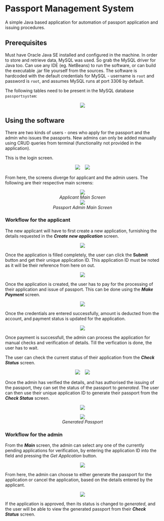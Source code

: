 # Passport Management System
A simple Java based application for automation of passport application and issuing procedures.

## Prerequisites
Must have Oracle Java SE installed and configured in the machine. In order to store and retrieve data, MySQL was used. So grab the MySQL driver for Java too. Can use any IDE (eg. NetBeans) to run the software, or can build the executable .jar file yourself from the sources.
The software is hardcoded with the default credentials for MySQL - username is `root` and password is `root`, and assumes MySQL runs at port 3306 by default.

The following tables need to be present in the MySQL database `passportsystem`:
<p align="center"><img src="http://i65.tinypic.com/2eelnnn.png"/></p>

## Using the software
There are two kinds of users - ones who apply for the passport and the admin who issues the passports. New admins can only be added manually using CRUD queries from terminal (functionality not provided in the application).

This is the login screen.
<p align="center"><img src ="http://i67.tinypic.com/14w80wi.png"/>&nbsp&nbsp&nbsp&nbsp<img src="http://i66.tinypic.com/34pcors.png"/></p>

From here, the screens diverge for applicant and the admin users. The following are their respective main screens:
<p align="center"><img src ="http://i65.tinypic.com/2lc72f6.png"/><br><em>Applicant Main Screen</em><br>
<img src="http://i63.tinypic.com/21kim3a.png"/><br><em>Passport Admin Main Screen</em></p>

### Workflow for the applicant
The new applicant will have to first create a new application, furnishing the details requested in the **_Create new application_** screen.
<p align="center"><img src ="http://i64.tinypic.com/nxnkhg.png"/></p>

Once the application is filled completely, the user can click the **Submit** button and get their unique application ID. This application ID must be noted as it will be their reference from here on out.
<p align="center"><img src ="http://i66.tinypic.com/fbapnt.png"/></p>

Once the application is created, the user has to pay for the processing of their application and issue of passport. This can be done using the **_Make Payment_** screen.
<p align="center"><img src ="http://i63.tinypic.com/1fk0hj.png"/></p>

Once the credentials are entered successfully, amount is deducted from the account, and payment status is updated for the application.
<p align="center"><img src ="http://i64.tinypic.com/2mnkdue.png"/></p>

Once payment is successfull, the admin can process the application for manual checks and verification of details. Till the verfication is done, the user has to wait.

The user can check the current status of their application from the **_Check Status_** screen.
<p align="center"><img src ="http://i66.tinypic.com/2evdj7c.png"/>&nbsp&nbsp&nbsp&nbsp<img src ="http://i63.tinypic.com/25recz8.png"/></p>

Once the admin has verified the details, and has authorised the issuing of the passport, they can set the status of the passport to *generated*. The user can then use their unique application ID to generate their passport from the **_Check Status_** screen.
<p align="center"><img src ="http://i68.tinypic.com/2dbtc29.png"/></p>

<p align="center"><img src ="http://i63.tinypic.com/ei5lw1.png"/><br><em>Generated Passport</em></p>

### Workflow for the admin
From the **_Main_** screen, the admin can select any one of the currently pending applications for verification, by entering the application ID into the field and pressing the *Get Application* button.
<p align="center"><img src ="http://i66.tinypic.com/20aoqs1.png"/></p>

From here, the admin can choose to either generate the passport for the application or cancel the application, based on the details entered by the applicant.
<p align="center"><img src ="http://i68.tinypic.com/2a9sk5l.png"/></p>

If the application is approved, then its status is changed to _generated_, and the user will be able to view the generated passport from their **_Check Status_** screen.
